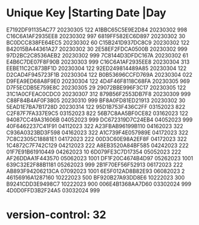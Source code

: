 # Unique Key        |Starting Date |Day
  E7192DF91135AC77   20230305       122
  A1BBC65C5E9E2D84   20230302       998
  C16C6A1AF2935EE8   20230302       997
  6819FF582EC6D897   20230302       30
  BC0DCC838FE64EC5   20230302       60
  C15B241D937DC8C9   20230302       122
  B42015BA44361A27   20230302       30
  2E58EF2FDCA0500B   20230302       999
  97D2BC2C8536AEB2   20230302       999
  7C8144D3DFDC167A   20230302       61
  E4B6C7DE07F8F90B   20230303       999
  C16C6A1AF2935EE8   20230304       313
  EEBE11C2C873BF1D   20230304       122
  92ED249814489A85   20230304       122
  D2CAD4F945723F1B   20230304       122
  B0B53696CCFD769A   20230304       022
  D9FEA9ED68A8F9E0   20230304       122
  4D4F46F8118C68FA   20230305       969
  D7F5ECDB5E759E8C   20230305       29
  29072BBE996F3C17   20230305       122
  31C1A0CFEAC0CDC0   20230307       312
  879B56F2553DB7F8   20230309       999
  C88F84B4AF0F3805   20230310       999
  BF8A0FD81ED21913   20230302       30
  5EAD1E7BA7B1728D   20230314       122
  95D1B753F436C2FF   03152023       822
  C2F87F7FA337E9C5   03152023       822
  56B7C8AA5BF0CE82   03162023       122
  94087CC49A31606B   04052023       999
  DC672319D7C24EB4   04052023       999
  40F6462237C41F91   04112023       322
  A23FBAB96199B110   04162023       322
  C936A0323BD3F598   04162023       322
  A1C739F4E057989E   04172023       322
  7C8C2305C18881E1   04172023       222
  00D3C60E98A2EF8F   04172023       322
  1C4872C7F742C129   04212023       222
  A8EB3520A84BF585   04242023       222
  01F7E91B61910449   04262023       10
  6D079FE3C7D17354   05052023       222
  AF26DDAA1F443570   05062023       1001
  DF1F20C4674B4D97   05262023       1001
  639C32E2F88B1181   05262023       999
  2B1F70EF56F52913   06172023       222
  AB893F94206213CA   07092023       1001
  6E5F012AD8B82E93   06082023       2
  46156916A1287160   10222023       500
  BF920B27A93DD8E6   10222023       300
  B9241CDD3E9498C7   10222023       900
  006E4B1368AA7D60   03302024       999
  4D0D0FFD3B2F24A5   03032024       999
# version-control: 32
